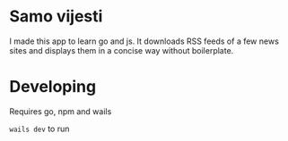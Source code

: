# Samo vijesti

I made this app to learn go and js. It downloads RSS feeds of a few news sites and displays them in a concise way without boilerplate.

# Developing

Requires go, npm and wails

`wails dev` to run